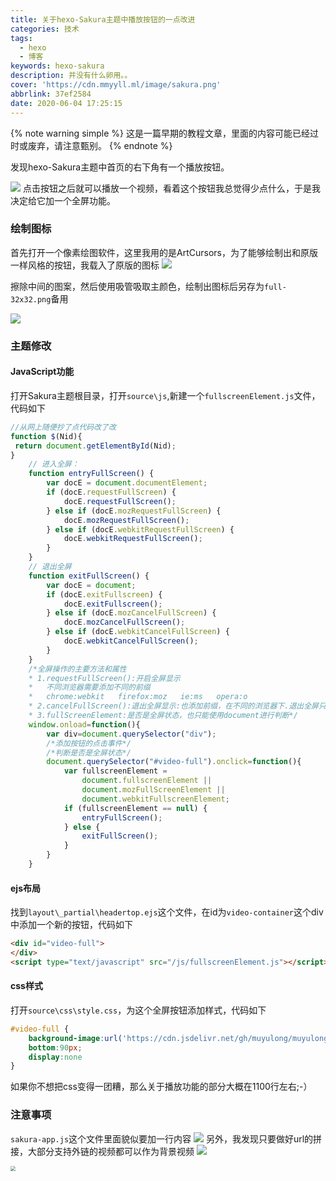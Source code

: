 ```yaml
---
title: 关于hexo-Sakura主题中播放按钮的一点改进
categories: 技术
tags:
  - hexo
  - 博客
keywords: hexo-sakura
description: 并没有什么卵用。。
cover: 'https://cdn.mmyyll.ml/image/sakura.png'
abbrlink: 37ef2584
date: 2020-06-04 17:25:15
---
```


{% note warning simple %}
这是一篇早期的教程文章，里面的内容可能已经过时或废弃，请注意甄别。
{% endnote %}

发现hexo-Sakura主题中首页的右下角有一个播放按钮。

![](https://cdn.mmyyll.ml/image/20200607173620.png)
点击按钮之后就可以播放一个视频，看着这个按钮我总觉得少点什么，于是我决定给它加一个全屏功能。

### 绘制图标
首先打开一个像素绘图软件，这里我用的是ArtCursors，为了能够绘制出和原版一样风格的按钮，我载入了原版的图标
![](https://cdn.mmyyll.ml/image/20200607174527.png)


擦除中间的图案，然后使用吸管吸取主颜色，绘制出图标后另存为`full-32x32.png`备用


![](https://cdn.mmyyll.ml/image/20200607174736.png)
### 主题修改
#### JavaScript功能
打开Sakura主题根目录，打开`source\js`,新建一个`fullscreenElement.js`文件，代码如下
```javascript
//从网上随便抄了点代码改了改
function $(Nid){
 return document.getElementById(Nid);
}
    // 进入全屏：
    function entryFullScreen() {
        var docE = document.documentElement;
        if (docE.requestFullScreen) {
            docE.requestFullScreen();
        } else if (docE.mozRequestFullScreen) {
            docE.mozRequestFullScreen();
        } else if (docE.webkitRequestFullScreen) {
            docE.webkitRequestFullScreen();
        }
    }
    // 退出全屏
    function exitFullScreen() {
        var docE = document;
        if (docE.exitFullscreen) {
            docE.exitFullscreen();
        } else if (docE.mozCancelFullScreen) {
            docE.mozCancelFullScreen();
        } else if (docE.webkitCancelFullScreen) {
            docE.webkitCancelFullScreen();
        }
	}
    /*全屏操作的主要方法和属性
    * 1.requestFullScreen():开启全屏显示
    *   不同浏览器需要添加不同的前缀
    *   chrome:webkit   firefox:moz   ie:ms   opera:o
    * 2.cancelFullScreen():退出全屏显示:也添加前缀，在不同的浏览器下.退出全屏只能使用document来实现
    * 3.fullScreenElement:是否是全屏状态，也只能使用document进行判断*/
    window.onload=function(){
        var div=document.querySelector("div");
        /*添加按钮的点击事件*/
        /*判断是否是全屏状态*/
        document.querySelector("#video-full").onclick=function(){
            var fullscreenElement =
                document.fullscreenElement ||
                document.mozFullScreenElement ||
                document.webkitFullscreenElement;
            if (fullscreenElement == null) {
                entryFullScreen();
            } else {
                exitFullScreen();
            }
        }
    }
```
#### ejs布局
找到`layout\_partial\headertop.ejs`这个文件，在id为`video-container`这个div中添加一个新的按钮，代码如下
```html
<div id="video-full">
</div>
<script type="text/javascript" src="/js/fullscreenElement.js"></script>
```
#### css样式
打开`source\css\style.css`，为这个全屏按钮添加样式，代码如下
```css
#video-full {
    background-image:url('https://cdn.jsdelivr.net/gh/muyulong/muyulong@V0.8/img/other/full@32x32.png');
    bottom:90px;
    display:none
}
```
如果你不想把css变得一团糟，那么关于播放功能的部分大概在1100行左右;-）
### 注意事项
`sakura-app.js`这个文件里面貌似要加一行内容
![](https://cdn.mmyyll.ml/image/202108200127915.png)
另外，我发现只要做好url的拼接，大部分支持外链的视频都可以作为背景视频
![](https://cdn.mmyyll.ml/image/202108200128010.png)


<img src="https://cdn.mmyyll.ml/image/0a0272a146a632bb1cbd43998493085a.jpg" style="zoom:50%;" />
